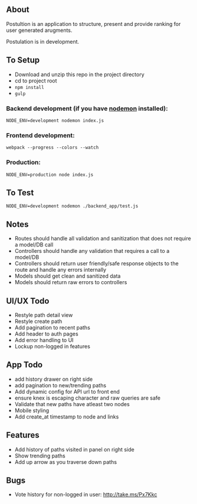 ## About

Postultion is an application to structure, present and provide ranking for user generated arugments.

Postulation is in development.


## To Setup

* Download and unzip this repo in the project directory
* cd to project root
* `npm install`
* `gulp`


### Backend development (if you have [nodemon](https://github.com/remy/nodemon) installed):
```
NODE_ENV=development nodemon index.js
```

### Frontend development:
```
webpack --progress --colors --watch
```

### Production:
```
NODE_ENV=production node index.js
```

## To Test

`NODE_ENV=development nodemon ./backend_app/test.js`

## Notes

* Routes should handle all validation and sanitization that does not require a model/DB call
* Controllers should handle any validation that requires a call to a model/DB
* Controllers should return user friendly/safe response objects to the route and handle any errors internally
* Models should get clean and sanitized data
* Models should return raw errors to controllers

## UI/UX Todo

* Restyle path detail view
* Restyle create path
* Add pagination to recent paths
* Add header to auth pages
* Add error handling to UI
* Lockup non-logged in features

## App Todo

* add history drawer on right side
* add pagination to new/trending paths
* Add dynamic config for API url to front end
* ensure knex is escaping character and raw queries are safe
* Validate that new paths have atleast two nodes
* Mobile styling
* Add create_at timestamp to node and links

## Features

* Add history of paths visited in panel on right side
* Show trending paths
* Add up arrow as you traverse down paths

## Bugs

* Vote history for non-logged in user: http://take.ms/Px7Kkc